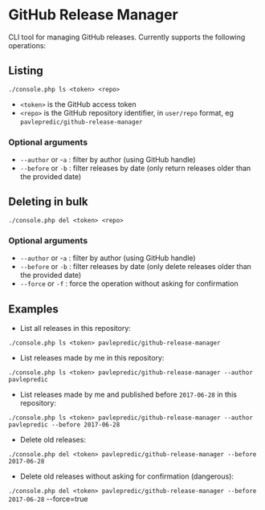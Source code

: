 # GitHub Release Manager

CLI tool for managing GitHub releases. Currently supports the following operations:

## Listing

`./console.php ls <token> <repo>`

- `<token>` is the GitHub access token
- `<repo>` is the GitHub repository identifier, in `user/repo` format, eg `pavlepredic/github-release-manager`

### Optional arguments

- `--author` or -`a` : filter by author (using GitHub handle)
- `--before` or `-b` : filter releases by date (only return releases older than the provided date)

## Deleting in bulk

`./console.php del <token> <repo>`

### Optional arguments

- `--author` or -`a` : filter by author (using GitHub handle)
- `--before` or `-b` : filter releases by date (only delete releases older than the provided date)
- `--force` or `-f` : force the operation without asking for confirmation

## Examples

- List all releases in this repository:

`./console.php ls <token> pavlepredic/github-release-manager`

- List releases made by me in this repository:

`./console.php ls <token> pavlepredic/github-release-manager --author pavlepredic`

- List releases made by me and published before `2017-06-28` in this repository:

`./console.php ls <token> pavlepredic/github-release-manager --author pavlepredic --before 2017-06-28`

- Delete old releases:

`./console.php del <token> pavlepredic/github-release-manager --before 2017-06-28`

- Delete old releases without asking for confirmation (dangerous):

`./console.php del <token> pavlepredic/github-release-manager --before 2017-06-28` --force=true
